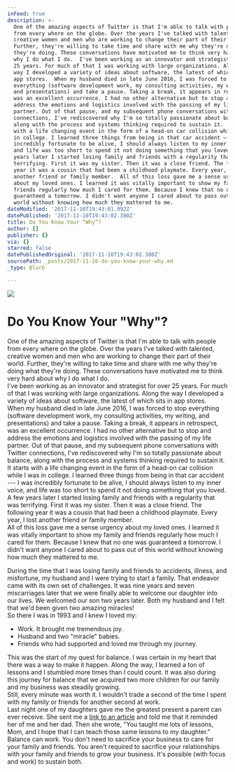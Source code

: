 ```yaml
---
inFeed: true
description: >-
  One of the amazing aspects of Twitter is that I'm able to talk with people
  from every where on the globe. Over the years I've talked with talented,
  creative women and men who are working to change their part of their world.
  Further, they're willing to take time and share with me why they're doing what
  they're doing. These conversations have motivated me to think very hard about
  why I do what I do.  I've been working as an innovator and strategist for over
  25 years. For much of that I was working with large organizations. Along the
  way I developed a variety of ideas about software, the latest of which sits in
  app stores.  When my husband died in late June 2016, I was forced to stop
  everything (software development work, my consulting activities, my writing,
  and presentations) and take a pause. Taking a break, it appears in retrospect,
  was an excellent occurrence. I had no other alternative but to stop and
  address the emotions and logistics involved with the passing of my life
  partner. Out of that pause, and my subsequent phone conversations with Twitter
  connections, I've rediscovered why I'm so totally passionate about balance,
  along with the process and systems thinking required to sustain it.  It starts
  with a life changing event in the form of a head-on car collision while I was
  in college. I learned three things from being in that car accident — I was
  incredibly fortunate to be alive, I should always listen to my inner voice,
  and life was too short to spend it not doing something that you loved.   A few
  years later I started losing family and friends with a regularity that was
  terrifying. First it was my sister. Then it was a close friend. The following
  year it was a cousin that had been a childhood playmate. Every year, I lost
  another friend or family member.  All of this loss gave me a sense urgency
  about my loved ones. I learned it was vitally important to show my family and
  friends regularly how much I cared for them. Because I knew that no one was
  guaranteed a tomorrow. I didn't want anyone I cared about to pass out of this
  world without knowing how much they mattered to me.
dateModified: '2017-11-10T19:43:01.992Z'
datePublished: '2017-11-10T19:43:02.380Z'
title: Do You Know Your “Why”?
author: []
publisher: {}
via: {}
starred: false
datePublishedOriginal: '2017-11-10T19:43:02.380Z'
sourcePath: _posts/2017-11-10-do-you-know-your-why.md
_type: Blurb

---
```

![](https://the-grid-user-content.s3-us-west-2.amazonaws.com/afd14224-8cf4-4db7-971f-d5172b95e30f.jpg)

# Do You Know Your "Why"?

One of the amazing aspects of Twitter is that I'm able to talk with people from every where on the globe. Over the years I've talked with talented, creative women and men who are working to change their part of their world. Further, they're willing to take time and share with me why they're doing what they're doing. These conversations have motivated me to think very hard about why I do what I do.  
I've been working as an innovator and strategist for over 25 years. For much of that I was working with large organizations. Along the way I developed a variety of ideas about software, the latest of which sits in app stores.  
When my husband died in late June 2016, I was forced to stop everything (software development work, my consulting activities, my writing, and presentations) and take a pause. Taking a break, it appears in retrospect, was an excellent occurrence. I had no other alternative but to stop and address the emotions and logistics involved with the passing of my life partner. Out of that pause, and my subsequent phone conversations with Twitter connections, I've rediscovered why I'm so totally passionate about balance, along with the process and systems thinking required to sustain it.  
It starts with a life changing event in the form of a head-on car collision while I was in college. I learned three things from being in that car accident --- I was incredibly fortunate to be alive, I should always listen to my inner voice, and life was too short to spend it not doing something that you loved.   
A few years later I started losing family and friends with a regularity that was terrifying. First it was my sister. Then it was a close friend. The following year it was a cousin that had been a childhood playmate. Every year, I lost another friend or family member.  
All of this loss gave me a sense urgency about my loved ones. I learned it was vitally important to show my family and friends regularly how much I cared for them. Because I knew that no one was guaranteed a tomorrow. I didn't want anyone I cared about to pass out of this world without knowing how much they mattered to me.

During the time that I was losing family and friends to accidents, illness, and misfortune, my husband and I were trying to start a family. That endeavor came with its own set of challenges. It was nine years and seven miscarriages later that we were finally able to welcome our daughter into our lives. We welcomed our son two years later. Both my husband and I felt that we'd been given two amazing miracles!  
So there I was in 1993 and I knew I loved my:

* Work. It brought me tremendous joy.
* Husband and two "miracle" babies.
* Friends who had supported and loved me through my journey.

This was the start of my quest for balance. I was certain in my heart that there was a way to make it happen. Along the way, I learned a ton of lessons and I stumbled more times than I could count. It was also during this journey for balance that we acquired two more children for our family and my business was steadily growing.  
Still, every minute was worth it. I wouldn't trade a second of the time I spent with my family or friends for another second at work.   
Last night one of my daughters gave me the greatest present a parent can ever receive. She sent me a [link to an article][0] and told me that it reminded her of me and her dad. Then she wrote, "You taught me lots of lessons, Mom, and I hope that I can teach those same lessons to my daughter."  
Balance can work. You don't need to sacrifice your business to care for your family and friends. You aren't required to sacrifice your relationships with your family and friends to grow your business. It's possible (with focus and work) to sustain both.

[0]: https://www.forbes.com/sites/amymorin/2017/09/18/13-things-mentally-strong-parents-dont-do/